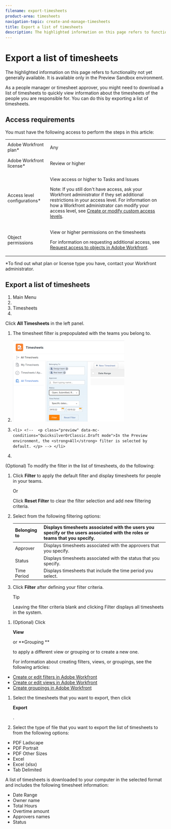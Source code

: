 ```yaml
---
filename: export-timesheets
product-area: timesheets
navigation-topic: create-and-manage-timesheets
title: Export a list of timesheets
description: The highlighted information on this page refers to functionality not yet generally available. It is available only in the Preview Sandbox environment.
---
```


# Export a list of timesheets

The highlighted information on this page refers to functionality not yet generally available. It is available only in the Preview Sandbox environment.

As a people manager or timesheet approver, you might need to download a list of timesheets to quickly view information about the timesheets of the people you are responsible for. You can do this by exporting a list of timesheets.

## Access requirements

You must have the following access to perform the steps in this article:

<table cellspacing="0"> 
 <col> 
 <col> 
 <tbody> 
  <tr> 
   <td role="rowheader">Adobe Workfront plan*</td> 
   <td> <p>Any</p> </td> 
  </tr> 
  <tr> 
   <td role="rowheader">Adobe Workfront license*</td> 
   <td> <p>Review or higher</p> </td> 
  </tr> 
  <tr> 
   <td role="rowheader">Access level configurations*</td> 
   <td> <p>View access or higher to Tasks and Issues</p> <p>Note: If you still don't have access, ask your Workfront administrator if they set additional restrictions in your access level. For information on how a Workfront administrator can modify your access level, see <a href="../../administration-and-setup/add-users/configure-and-grant-access/create-modify-access-levels.md" class="MCXref xref">Create or modify custom access levels</a>.</p> </td> 
  </tr> 
  <tr> 
   <td role="rowheader">Object permissions</td> 
   <td> <p>View or higher permissions on the timesheets</p> <p>For information on requesting additional access, see <a href="../../workfront-basics/grant-and-request-access-to-objects/request-access.md" class="MCXref xref">Request access to objects in Adobe Workfront</a>.</p> </td> 
  </tr> 
 </tbody> 
</table>

&#42;To find out what plan or license type you have, contact your Workfront administrator.

## Export a list of timesheets

1. Main Menu
1. 
1. Timesheets
1. 

   <!--
   <MadCap:conditionalText data-mc-conditions="QuicksilverOrClassic.Draft mode">
   (Conditional) Depending on which environment you are exporting the timesheet from, select from the following:&nbsp;In the Production environment,
   </MadCap:conditionalText>
   -->

   Click **All Timesheets** in the left panel.

1. The timesheet filter is prepopulated with the teams you belong to. 
1. ![](assets/all-timesheets-page-with-preselected-teams-default-old-nwe-350x255.png)

1. ```<li> <!--  <p class="preview" data-mc-conditions="QuicksilverOrClassic.Draft mode">In the Preview environment, the <strong>All</strong> filter is selected by default. </p> --> </li>```

   <!--
   <p data-mc-conditions="QuicksilverOrClassic.Draft mode"> <img src="assets/timesheet-list-one-timesheet-selected-nwe-350x70.png" style="width: 350;height: 70;"> </img> </p>
   -->

1. 

   <!--
   (Conditional and optional) In the Production environment, do the following to modify the filter in the list of timesheets:
   -->

   (Optional) To modify the filter in the list of timesheets, do the following:

  1. Click **Filter** to apply the default filter and display timesheets for people in your teams.

     Or

     Click **Reset Filter** to clear the filter selection and add new filtering criteria. 
  
  1. Select from the following filtering options:

     | Belonging to |Displays timesheets associated with the users you specify or the users associated with the roles or teams that you specify. |
     |---|---|
     | Approver |Displays timesheets associated with the approvers that you specify. |
     | Status |Displays timesheets associated with the status that you specify. |
     | Time Period |Displays timesheets that include the time period you select. |

  1. Click&nbsp;**Filter** after defining your filter criteria.

     >[!TIP]
     >
     >Leaving the filter criteria blank and clicking Filter displays all timesheets in the system.

   <!--
   <p>(Conditional and optional) In the Preview environment, do one of the following to update the filter in the list of timesheets:</p>
   <ul>
   <li> <p>Select <strong>My Timesheet Approvals</strong> in the upper-right corner of the page to view only timesheets that you approve</p> <p>Or</p> <p>Select <strong>My Timesheets</strong> to view only your timesheets. </p> <p>This applies the My Timesheet Approvals or the My&nbsp;Timesheet filters to the list of timesheets.</p> <p> <img src="assets/my-timesheet-approvals-my-timesheets-pills-on-timesheets-list-nwe-350x58.png" style="width: 350;height: 58;"> </img> </p> </li>
   <li> <p>Click the Filter icon <img src="assets/filter-nwepng.png"> to apply a different filter, or create a new one.</p> </li>
   </ul>
   -->

1. (Optional)&nbsp;Click 

   <!--
   the
   -->

   **View**

   <!--

   -->

   or **Grouping **

   <!--

   -->

   <!--
   icons
   -->

   to apply a different view or grouping or to create a new one.

   For information about creating filters, views, or groupings, see the following articles:

  * [Create or edit filters in Adobe Workfront](../../reports-and-dashboards/reports/reporting-elements/create-filters.md) 
  * [Create or edit views in Adobe Workfront](../../reports-and-dashboards/reports/reporting-elements/create-edit-views.md) 
  * [Create groupings in Adobe Workfront](../../reports-and-dashboards/reports/reporting-elements/create-groupings.md)

1. Select the timesheets that you want to export, then click 

   <!--
   the
   -->

   **Export** 

   <!--
   <span class="preview"><img src="assets/export-38x15.png" style="width: 38;height: 15;"> icon</span>
   -->

   .

1. Select the type of file that you want to export the list of timesheets to from the following options:

  * PDF Ladscape
  * PDF Portrait
  * PDF&nbsp;Other Sizes
  * Excel
  * Excel (xlsx)
  * Tab&nbsp;Delimited

   A list of timesheets is downloaded to your computer in the selected format and includes the following timesheet information:

  * Date Range
  * Owner name
  * Total Hours
  * Overtime amount
  * Approvers names
  * Status

